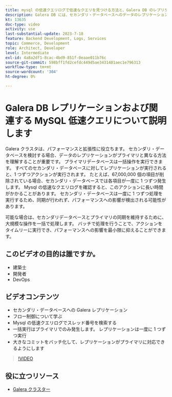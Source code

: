 ```yaml
---
title: mysql の低速クエリログで低速なクエリを見つける方法と、Galera DB のレプリケーション設計方法が理由の場合について説明します
description: Galera DB には、セカンダリ・データベースへのデータのレプリケーションがプライマリよりも長くなる設計方法があります。 mysql の低速クエリログでこれらのイベントを見つける方法、および低速クエリログにエントリが表示される根本的な理由と、今後それらを防ぐ方法について説明します。
kt: 13635
doc-type: video
activity: use
last-substantial-update: 2023-7-18
feature: Backend Development, Logs, Services
topic: Commerce, Development
role: Architect, Developer
level: Intermediate
exl-id: 4a8a2df1-8cac-4bd9-851f-0eaae011b76c
source-git-commit: 598bff1fd2cefdc449d5ae3431401aec1e796313
workflow-type: tm+mt
source-wordcount: '304'
ht-degree: 0%

---
```


# Galera DB レプリケーションおよび関連する MySQL 低速クエリについて説明します

Galera クラスタは、パフォーマンスと拡張性に役立ちます。 セカンダリ・データベースを検討する場合、データのレプリケーションがプライマリと異なる方法を理解することが重要です。 プライマリデータベースは一括操作を実行できます。 すべてのセカンダリ・データベースに対してレプリケーションが実行されると、1 つずつアクションが実行されます。 たとえば、67,000,000 個の項目が削除されている場合、セカンダリ・データベースでは各項目が一度に 1 つずつ発生します。 Mysql の低速なクエリログを確認すると、このアクションに長い時間がかかることがあります。 セカンダリ・データベースは一度に 1 つずつ処理を実行するため、同期が行われず、パフォーマンスへの影響が検出される可能性があります。

可能な場合は、セカンダリデータベースとプライマリの同期を維持するために、大規模な操作を一括で処理します。 バッチで処理を行うことで、アクションをタイムリーに実行でき、パフォーマンスへの影響を最小限に抑えることができます。

## このビデオの目的は誰ですか。

- 建築士
- 開発者
- DevOps

## ビデオコンテンツ

- セカンダリ・データベースへの Galera レプリケーション
- フロー制御について学ぶ
- Mysql の低速クエリログでスレッド番号を検索する
- 一括実行はプライマリでのみ発生します。 レプリケーションは一度に 1 つずつ実行
- 大きなコミットをバッチ化して、レプリケーションがプライマリに対応できるようにします

>[!VIDEO](https://video.tv.adobe.com/v/3421688?learn=on)

## 役に立つリソース

- [Galera クラスター](https://galeracluster.com/)
